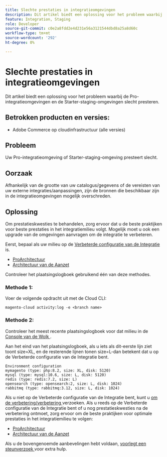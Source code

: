 ```yaml
---
title: Slechte prestaties in integratieomgevingen
description: Dit artikel biedt een oplossing voor het probleem waarbij de Pro-integratieomgevingen en de Starter-staging-omgevingen slecht presteren.
feature: Integration, Staging
role: Developer
source-git-commit: c0e2a8fdd2e4d231e56a3121544dbd8a25a8d60c
workflow-type: tm+mt
source-wordcount: '292'
ht-degree: 0%

---
```


# Slechte prestaties in integratieomgevingen

Dit artikel biedt een oplossing voor het probleem waarbij de Pro-integratieomgevingen en de Starter-staging-omgevingen slecht presteren.

## Betrokken producten en versies:

* Adobe Commerce op cloudinfrastructuur (alle versies)

## Probleem

Uw Pro-integratieomgeving of Starter-staging-omgeving presteert slecht.

## Oorzaak

Afhankelijk van de grootte van uw catalogus/gegevens of de vereisten van uw externe integraties/aanpassingen, zijn de bronnen die beschikbaar zijn in de integratieomgevingen mogelijk overschreden.

## Oplossing

Om prestatieskwesties te behandelen, zorg ervoor dat u de beste praktijken voor beste prestaties in het integratiemilieu volgt. Mogelijk moet u ook een upgrade van de omgevingen aanvragen om de integratie te verbeteren.

Eerst, bepaal als uw milieu op de [ Verbeterde configuratie van de Integratie ](https://experienceleague.adobe.com/nl/docs/commerce-knowledge-base/kb/announcements/commerce-announcements/integration-environment-enhancement-request-pro-and-starter) is.

* [ ProArchitectuur ](https://experienceleague.adobe.com/nl/docs/commerce-cloud-service/user-guide/architecture/pro-architecture#integration-environment)
* [ Architectuur van de Aanzet ](https://experienceleague.adobe.com/nl/docs/commerce-cloud-service/user-guide/architecture/starter-architecture#staging-environment)

Controleer het plaatsingslogboek gebruikend één van deze methodes.

### Methode 1:

Voer de volgende opdracht uit met de Cloud CLI:

`magento-cloud activity:log -e <branch name>`

### Methode 2:

Controleer het meest recente plaatsingslogboek voor dat milieu in de [ Console van de Wolk ](https://console.adobecommerce.com).

Aan het eind van het plaatsingslogboek, als u iets als dit-eerste lijn ziet toont size=XL, en de resterende lijnen tonen size=L-dan betekent dat u op de Verbeterde configuratie van de Integratie bent.

```
Environment configuration
mymagento (type: php:8.2, size: XL, disk: 5120)
mysql (type: mysql:10.6, size: L, disk: 5120)
redis (type: redis:7.2, size: L)
opensearch (type: opensearch:2, size: L, disk: 1024)
rabbitmq (type: rabbitmq:3.12, size: L, disk: 1024)
```

Als u niet op de Verbeterde configuratie van de Integratie bent, kunt u [ om de verbetering/verbetering ](https://experienceleague.adobe.com/nl/docs/commerce-knowledge-base/kb/announcements/commerce-announcements/integration-environment-enhancement-request-pro-and-starter) verzoeken.
Als u reeds op de Verbeterde configuratie van de Integratie bent of u nog prestatieskwesties na de verbetering ontmoet, zorg ervoor om de beste praktijken voor optimale prestaties in het integratiemilieu te volgen:

* [ ProArchitectuur ](https://experienceleague.adobe.com/nl/docs/commerce-cloud-service/user-guide/architecture/pro-architecture#integration-environment)
* [ Architectuur van de Aanzet ](https://experienceleague.adobe.com/nl/docs/commerce-cloud-service/user-guide/architecture/starter-architecture#staging-environment)

Als u de bovengenoemde aanbevelingen hebt voldaan, [ voorlegt een steunverzoek ](https://experienceleague.adobe.com/nl/docs/commerce-knowledge-base/kb/help-center-guide/magento-help-center-user-guide#submit-ticket) voor extra hulp.
 
